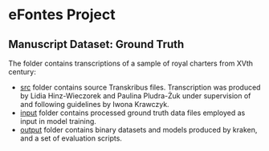 # eFontes Project
## Manuscript Dataset: Ground Truth
The folder contains transcriptions of a sample of royal charters from XVth century:
* [src](src) folder contains source Transkribus files. Transcription was produced by Lidia Hinz-Wieczorek and Paulina Pludra-Żuk under supervision of and following guidelines by Iwona Krawczyk.
* [input](input) folder contains processed ground truth data files employed as input in model training.
* [output](input) folder contains binary datasets and models produced by kraken, and a set of evaluation scripts.
